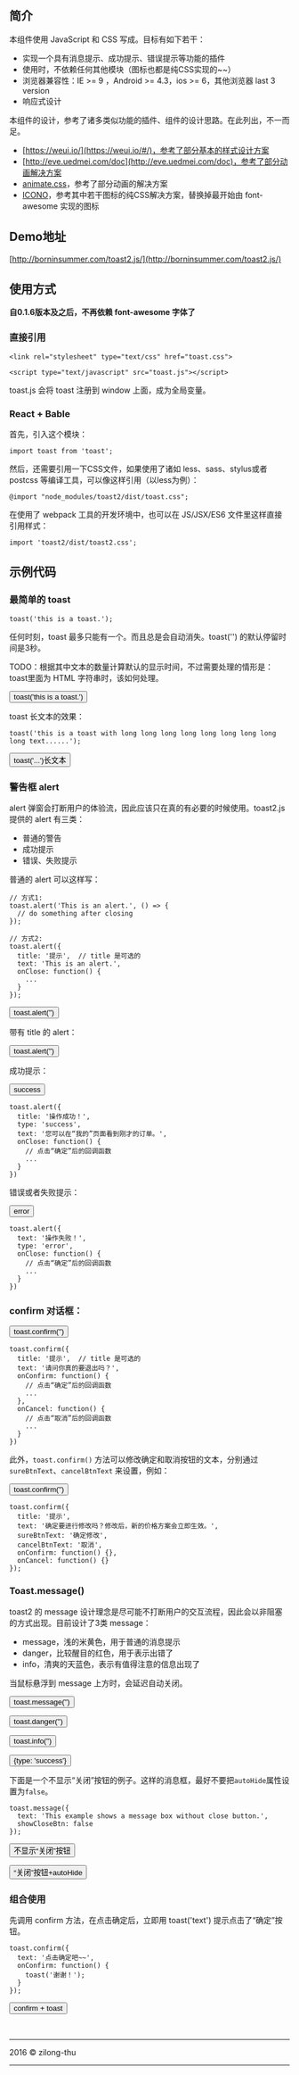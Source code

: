 ## 简介

本组件使用 JavaScript 和 CSS 写成。目标有如下若干：

+ 实现一个具有消息提示、成功提示、错误提示等功能的插件
+ 使用时，不依赖任何其他模块（图标也都是纯CSS实现的~~）
+ 浏览器兼容性：IE >= 9 ，Android >= 4.3，ios >= 6，其他浏览器 last 3 version
+ 响应式设计


本组件的设计，参考了诸多类似功能的插件、组件的设计思路。在此列出，不一而足。

+ [https://weui.io/](https://weui.io/#/)，参考了部分基本的样式设计方案
+ [http://eve.uedmei.com/doc](http://eve.uedmei.com/doc)，参考了部分动画解决方案
+ [animate.css](http://daneden.github.io/animate.css/)，参考了部分动画的解决方案
+ [ICONO](http://saeedalipoor.github.io/icono/)，参考其中若干图标的纯CSS解决方案，替换掉最开始由 font-awesome 实现的图标

## Demo地址

[http://borninsummer.com/toast2.js/](http://borninsummer.com/toast2.js/)

## 使用方式

**自0.1.6版本及之后，不再依赖 font-awesome 字体了**

### 直接引用

```
<link rel="stylesheet" type="text/css" href="toast.css">
```

```
<script type="text/javascript" src="toast.js"></script>
```

toast.js 会将 toast 注册到 window 上面，成为全局变量。

### React + Bable

首先，引入这个模块：

```
import toast from 'toast';
```

然后，还需要引用一下CSS文件，如果使用了诸如 less、sass、stylus或者postcss 等编译工具，可以像这样引用（以less为例）：

```
@import "node_modules/toast2/dist/toast.css";
```

在使用了 webpack 工具的开发环境中，也可以在 JS/JSX/ES6 文件里这样直接引用样式：

```
import 'toast2/dist/toast2.css';
```

## 示例代码

### 最简单的 toast

```
toast('this is a toast.');
```

任何时刻，toast 最多只能有一个。而且总是会自动消失。toast('') 的默认停留时间是3秒。

TODO：根据其中文本的数量计算默认的显示时间，不过需要处理的情形是：toast里面为 HTML 字符串时，该如何处理。

<button class="btn btn-primary" name="toast">toast('this is a toast.')</button>

toast 长文本的效果：

```
toast('this is a toast with long long long long long long long long long text......');
```
<button class="btn btn-primary" name="toast-long">toast('...')长文本</button>



### 警告框 alert

alert 弹窗会打断用户的体验流，因此应该只在真的有必要的时候使用。toast2.js 提供的 alert 有三类：

+ 普通的警告
+ 成功提示
+ 错误、失败提示

普通的 alert 可以这样写：

```
// 方式1:
toast.alert('This is an alert.', () => {
  // do something after closing
});

// 方式2:
toast.alert({
  title: '提示',  // title 是可选的
  text: 'This is an alert.',
  onClose: function() {
    ...
  }
});
```

<button class="btn btn-primary" name="alert">toast.alert('')</button>

带有 title 的 alert：

<button class="btn btn-primary" name="alert-title">toast.alert('')</button>


成功提示：

<button class="btn btn-primary" name="success">success</button>

```
toast.alert({
  title: '操作成功！',
  type: 'success',
  text: '您可以在“我的”页面看到刚才的订单。',
  onClose: function() {
    // 点击“确定”后的回调函数
    ...
  }
})
```

错误或者失败提示：

<button class="btn btn-primary" name="error">error</button>

```
toast.alert({
  text: '操作失败！',
  type: 'error',
  onClose: function() {
    // 点击“确定”后的回调函数
    ...
  }
})
```

### confirm 对话框：

<button class="btn btn-primary" name="confirm">toast.confirm('')</button>

```
toast.confirm({
  title: '提示',  // title 是可选的
  text: '请问你真的要退出吗？',
  onConfirm: function() {
    // 点击“确定”后的回调函数
    ...
  },
  onCancel: function() {
    // 点击“取消”后的回调函数
    ...
  }
})
```


此外，`toast.confirm()` 方法可以修改确定和取消按钮的文本，分别通过 `sureBtnText`、`cancelBtnText` 来设置，例如：

<button class="btn btn-primary" name="confirm-btn-text">toast.confirm('')</button>

```
toast.confirm({
  title: '提示',
  text: '确定要进行修改吗？修改后，新的价格方案会立即生效。',
  sureBtnText: '确定修改',
  cancelBtnText: '取消',
  onConfirm: function() {},
  onCancel: function() {}
});
```


### Toast.message()

toast2 的 message 设计理念是尽可能不打断用户的交互流程，因此会以非阻塞的方式出现。目前设计了3类 message：

+ message，浅的米黄色，用于普通的消息提示
+ danger，比较醒目的红色，用于表示出错了
+ info，清爽的天蓝色，表示有值得注意的信息出现了

当鼠标悬浮到 message 上方时，会延迟自动关闭。

<div class="container">
  <div class="row">
    <p class="col-sm-3">
      <button class="btn btn-warning" name="message">toast.message('')</button>
    </p>
    <p class="col-sm-3">
      <button class="btn btn-danger" name="message-danger">toast.danger('')</button>
    </p>
    <p class="col-sm-3">
      <button class="btn btn-info" name="message-info">toast.info('')</button>
    </p>
    <p class="col-sm-3">
      <button class="btn btn-success" name="message-success">{type: 'success'}</button>
    </p>
  </div>
</div>


下面是一个不显示“关闭”按钮的例子。这样的消息框，最好不要把`autoHide`属性设置为`false`。

```
toast.message({
  text: 'This example shows a message box without close button.',
  showCloseBtn: false
});
```

<div class="container">
  <div class="row">
    <p class="col-sm-3">
      <button class="btn btn-warning" name="message-without-closebtn">不显示“关闭”按钮</button>
    </p>
    <p class="col-sm-3">
      <button class="btn btn-danger" name="message-autohide">“关闭”按钮+autoHide</button>
    </p>
  </div>
</div>  

### 组合使用

先调用 confirm 方法，在点击确定后，立即用 toast('text') 提示点击了“确定”按钮。

```
toast.confirm({
  text: '点击确定吧~~',
  onConfirm: function() {
    toast('谢谢！');
  }
});
```

<button class="btn btn-primary" name="confirm-and-toast">confirm + toast</button>



<br />

---------------------------

2016 &copy; zilong-thu

---------------------------

